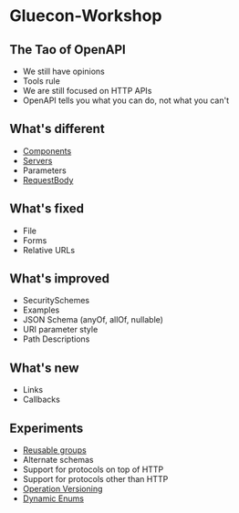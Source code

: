 # Gluecon-Workshop

## The Tao of OpenAPI
- We still have opinions
- Tools rule
- We are still focused on HTTP APIs
- OpenAPI tells you what you can do, not what you can't


## What's different
- [Components](./Different/components.md)
- [Servers](./Different/servers.md)
- Parameters 
- [RequestBody](/Different/requestbody.md)
 
## What's fixed
- File
- Forms
- Relative URLs
 
## What's improved
- SecuritySchemes
- Examples
- JSON Schema (anyOf, allOf, nullable)
- URI parameter style
- Path Descriptions
 
## What's new
- Links
- Callbacks
 
## Experiments
- [Reusable groups](./Experiments/GroupRef.yml)
- Alternate schemas
- Support for protocols on top of HTTP
- Support for protocols other than HTTP
- [Operation Versioning](./Experiments/OperationVersioning.yaml)
- [Dynamic Enums](./Experiments/dynamicValues.yaml)